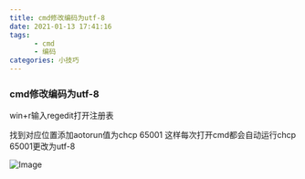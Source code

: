 ```yaml
---
title: cmd修改编码为utf-8
date: 2021-01-13 17:41:16
tags:
      - cmd
      - 编码
categories: 小技巧
---
```


### cmd修改编码为utf-8

win+r输入regedit打开注册表

找到对应位置添加aotorun值为chcp 65001 这样每次打开cmd都会自动运行chcp 65001更改为utf-8

![Image](https://gitee.com/blue_satchel/images/raw/master/Image1111.png)
